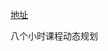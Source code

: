 [地址](https://www.bilibili.com/video/BV1ET4y1U7T6?spm_id_from=333.337.search-card.all.click&vd_source=47272764e1eb400edc65776bfe6a48af)



八个小时课程动态规划

